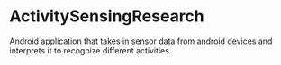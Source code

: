 # ActivitySensingResearch
Android application that takes in sensor data from android devices and interprets it to recognize different activities
